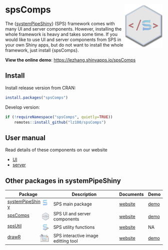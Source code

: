 # spsComps <img src="https://github.com/lz100/spsComps/blob/master/img/spscomps.png?raw=true" align="right" height="139" />

The {[systemPipeShiny](https://github.com/systemPipeR/systemPipeShiny)} (SPS) framework comes with many UI and server 
components. However, installing the whole framework is heavy and takes some time. If you 
would like to use UI and server components from SPS in your own Shiny apps, but do not want to 
install the whole framework, just install {spsComps}. 

**View the online demo**: https://lezhang.shinyapps.io/spsComps

## Install

Install release version from CRAN:

```r
install.packages("spsComps")
```

Develop version:

```r
if (!requireNamespace("spsComps", quietly=TRUE))
    remotes::install_github("lz100/spsComps")
```

## User manual 

Read details of these components on our website

- [UI](https://systempipe.org/sps/dev/ui/)
- [server](https://systempipe.org/sps/dev/server/)

## Other packages in systemPipeShiny

| Package | Description | Documents | Demo |
| --- | --- | --- | --- |
|<img src="https://github.com/systemPipeR/systemPipeR.github.io/blob/main/static/images/sps_small.png?raw=true" align="right" height="25" />[systemPipeShiny](https://github.com/systemPipeR/systemPipeShiny) | SPS main package |[website](https://systempipe.org/sps/)|[demo](https://tgirke.shinyapps.io/systemPipeShiny/)|
|<img src="https://github.com/systemPipeR/systemPipeR.github.io/blob/main/static/images/spscomps.png?raw=true" align="right" height="25" />[spsComps](https://github.com/lz100/spsComps) | SPS UI and server components |[website](https://systempipe.org/sps/dev/ui/)|[demo](https://lezhang.shinyapps.io/spsComps)|
|<img src="https://github.com/systemPipeR/systemPipeR.github.io/blob/main/static/images/spsutil.png?raw=true" align="right" height="25" />[spsUtil](https://github.com/lz100/spsUtil) | SPS utility functions |[website](https://systempipe.org/sps/dev/general/)|NA|
|<img src="https://github.com/systemPipeR/systemPipeR.github.io/blob/main/static/images/drawr.png?raw=true" align="right" height="25" />[drawR](https://github.com/lz100/drawR) | SPS interactive image editting tool |[website](https://systempipe.org/sps/canvas/)|[demo](https://lezhang.shinyapps.io/drawR)|
